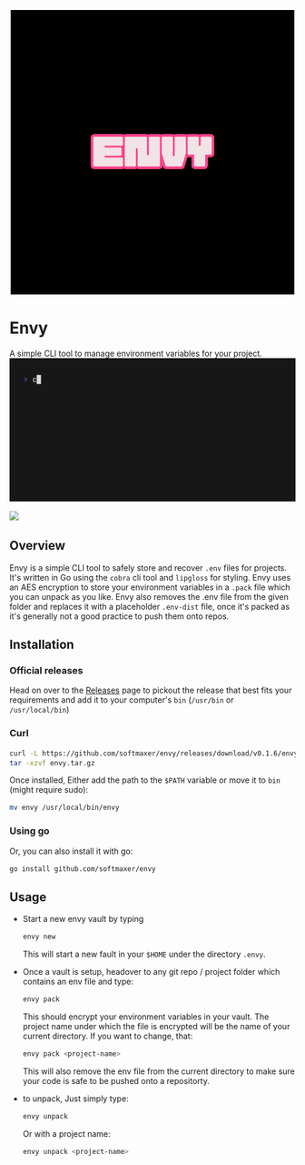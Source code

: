 <p align="center">
  <img src="./assets/logos/Envy.png"/>
</p>

# Envy
A simple CLI tool to manage environment variables for your project.
<img src="./assets/demo-gif.gif" alt="Made with VHS">

   <a href="https://vhs.charm.sh">
    <img src="https://stuff.charm.sh/vhs/badge.svg">
  </a>

## Overview
Envy is a simple CLI tool to safely store and recover `.env` files for projects. It's written in Go using the `cobra` cli tool and `lipgloss` for styling.
Envy uses an AES encryption to store your environment variables in a `.pack` file which you can unpack as you like. Envy also removes the .env file from the given folder and replaces it with a placeholder `.env-dist` file, once it's packed as it's generally not a good practice to push them onto repos.

## Installation

### Official releases
Head on over to the [Releases](https://github.com/softmaxer/envy/releases) page to pickout the release that best fits your requirements and add it to your computer's `bin` (`/usr/bin` or `/usr/local/bin`)

### Curl
```sh
curl -L https://github.com/softmaxer/envy/releases/download/v0.1.6/envy_Darwin_arm64.tar.gz > envy.tar.gz
tar -xzvf envy.tar.gz
```

Once installed, Either add the path to the `$PATH` variable or move it to `bin` (might require sudo):
```sh
mv envy /usr/local/bin/envy
```

### Using go
Or, you can also install it with go:
```sh
go install github.com/softmaxer/envy
```


## Usage
- Start a new envy vault by typing
  ```sh
  envy new
  ```
  This will start a new fault in your `$HOME` under the directory `.envy`.

- Once a vault is setup, headover to any git repo / project folder which contains an env file and type:
  ```sh
  envy pack
  ```
  This should encrypt your environment variables in your vault.
  The project name under which the file is encrypted will be the name of your current directory. If you want to change, that:
  ```sh
  envy pack <project-name>
  ```
  This will also remove the env file from the current directory to make sure your code is safe to be pushed onto a repositorty.
- to unpack, Just simply type:
  ```sh
  envy unpack
  ```
  Or with a project name:
  ```sh
  envy unpack <project-name>
  ```

